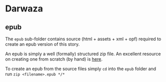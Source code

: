# Darwaza

## epub

The `epub` sub-folder contains source (html + assets + xml + opf) required to create
an epub version of this story.

An epub is simply a well (formally) structured zip file.
An excellent resource on creating one from scratch (by hand) is [here][epub-tutorial].

[epub-tutorial]: https://publicism.info/writing/ebooks/6.html

To create an epub from the source files simply `cd` into the `epub` folder and
run `zip <filename>.epub */*`
